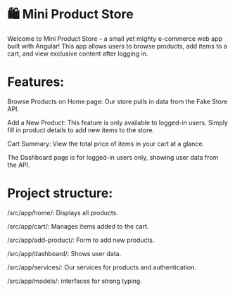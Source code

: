 # 🛍️ Mini Product Store


Welcome to Mini Product Store – a small yet mighty e-commerce web app built with Angular! This app allows users to browse products, add items to a cart, and view exclusive content after logging in. 


# Features:
Browse Products on Home page: Our store pulls in data from the Fake Store API.



Add a New Product: This feature is only available to logged-in users. Simply fill in product details to add new items to the store.



Cart Summary: View the total price of items in your cart at a glance.



The Dashboard page is for logged-in users only, showing user data from the API.



# Project structure:

/src/app/home/: Displays all products.


/src/app/cart/: Manages items added to the cart.


/src/app/add-product/: Form to add new products.



/src/app/dashboard/: Shows user data.



/src/app/services/: Our services for products and authentication.



/src/app/models/: interfaces for strong typing.

